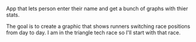 App that lets person enter their name and get a bunch of graphs with thier
stats.

The goal is to create a graphic that shows runners switching race positions from
day to day. I am in the triangle tech race so I'll start with that race.
